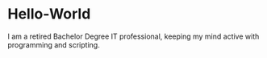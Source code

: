 # Hello-World

I am a retired Bachelor Degree IT professional, keeping my mind active with programming and scripting. 
